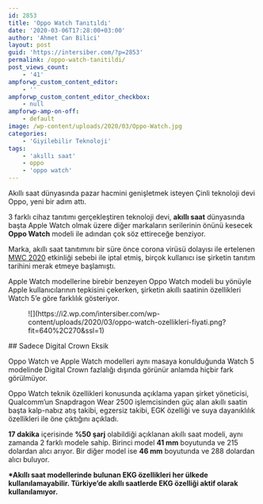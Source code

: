 ```yaml
---
id: 2853
title: 'Oppo Watch Tanıtıldı'
date: '2020-03-06T17:28:00+03:00'
author: 'Ahmet Can Bilici'
layout: post
guid: 'https://intersiber.com/?p=2853'
permalink: /oppo-watch-tanitildi/
post_views_count:
    - '41'
ampforwp_custom_content_editor:
    - ''
ampforwp_custom_content_editor_checkbox:
    - null
ampforwp-amp-on-off:
    - default
image: /wp-content/uploads/2020/03/Oppo-Watch.jpg
categories:
    - 'Giyilebilir Teknoloji'
tags:
    - 'akıllı saat'
    - oppo
    - 'oppo watch'
---
```


Akıllı saat dünyasında pazar hacmini genişletmek isteyen Çinli teknoloji devi Oppo, yeni bir adım attı.

3 farklı cihaz tanıtımı gerçekleştiren teknoloji devi, **akıllı saat** dünyasında başta Apple Watch olmak üzere diğer markaların serilerinin önünü kesecek **Oppo Watch** modeli ile adından çok söz ettireceğe benziyor.

Marka, akıllı saat tanıtımını bir süre önce corona virüsü dolayısı ile ertelenen [MWC 2020](https://intersiber.com/mobil-dunya-kongresi-mwc20-coronavirus-sebebiyle-resmen-iptal-edildi/) etkinliği sebebi ile iptal etmiş, birçok kullanıcı ise şirketin tanıtım tarihini merak etmeye başlamıştı.

Apple Watch modellerine birebir benzeyen Oppo Watch modeli bu yönüyle Apple kullanıcılarının tepkisini çekerken, şirketin akıllı saatinin özellikleri Watch 5’e göre farklılık gösteriyor.

<figure class="wp-block-image size-large">![](https://i2.wp.com/intersiber.com/wp-content/uploads/2020/03/oppo-watch-ozellikleri-fiyati.png?fit=640%2C270&ssl=1)</figure>## Sadece Digital Crown Eksik

Oppo Watch ve Apple Watch modelleri aynı masaya konulduğunda Watch 5 modelinde Digital Crown fazlalığı dışında görünür anlamda hiçbir fark görülmüyor.

Oppo Watch teknik özellikleri konusunda açıklama yapan şirket yöneticisi, Qualcomm’un Snapdragon Wear 2500 işlemcisinden güç alan akıllı saatin başta kalp-nabız atış takibi, egzersiz takibi, EGK özelliği ve suya dayanıklılık özellikleri ile öne çıktığını açıkladı.

**17 dakika** içerisinde **%50 şarj** olabildiği açıklanan akıllı saat modeli, aynı zamanda 2 farklı modele sahip. Birinci model **41 mm** boyutunda ve 215 dolardan alıcı arıyor. Bir diğer model ise **46 mm** boyutunda ve 288 dolardan alıcı buluyor.

**\*Akıllı saat modellerinde bulunan EKG özellikleri her ülkede kullanılamayabilir. Türkiye’de akıllı saatlerde EKG özelliği aktif olarak kullanılamıyor.**